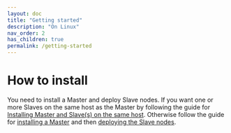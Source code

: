```yaml
---
layout: doc
title: "Getting started"
description: "On Linux"
nav_order: 2
has_children: true
permalink: /getting-started
---
```


# How to install
You need to install a Master and deploy Slave nodes. If you want one or more Slaves on the same host as the Master by following the guide for [Installing Master and Slave(s) on the same host](). Otherwise follow the guide for [installing a Master]() and then [deploying the Slave nodes]().

<!-- TODO: put nice buttons here! -->